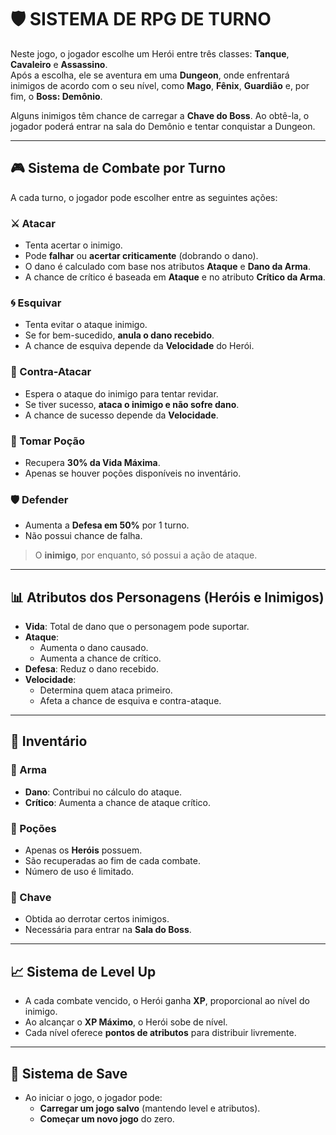 # 🛡️ SISTEMA DE RPG DE TURNO

Neste jogo, o jogador escolhe um Herói entre três classes: **Tanque**, **Cavaleiro** e **Assassino**.  
Após a escolha, ele se aventura em uma **Dungeon**, onde enfrentará inimigos de acordo com o seu nível, como **Mago**, **Fênix**, **Guardião** e, por fim, o **Boss: Demônio**.

Alguns inimigos têm chance de carregar a **Chave do Boss**. Ao obtê-la, o jogador poderá entrar na sala do Demônio e tentar conquistar a Dungeon.

---

## 🎮 Sistema de Combate por Turno

A cada turno, o jogador pode escolher entre as seguintes ações:

### ⚔️ Atacar
- Tenta acertar o inimigo.
- Pode **falhar** ou **acertar criticamente** (dobrando o dano).
- O dano é calculado com base nos atributos **Ataque** e **Dano da Arma**.
- A chance de crítico é baseada em **Ataque** e no atributo **Crítico da Arma**.

### 🌀 Esquivar
- Tenta evitar o ataque inimigo.
- Se for bem-sucedido, **anula o dano recebido**.
- A chance de esquiva depende da **Velocidade** do Herói.

### 🔁 Contra-Atacar
- Espera o ataque do inimigo para tentar revidar.
- Se tiver sucesso, **ataca o inimigo e não sofre dano**.
- A chance de sucesso depende da **Velocidade**.

### 🧪 Tomar Poção
- Recupera **30% da Vida Máxima**.
- Apenas se houver poções disponíveis no inventário.

### 🛡️ Defender
- Aumenta a **Defesa em 50%** por 1 turno.
- Não possui chance de falha.

> O **inimigo**, por enquanto, só possui a ação de ataque.

---

## 📊 Atributos dos Personagens (Heróis e Inimigos)

- **Vida**: Total de dano que o personagem pode suportar.
- **Ataque**:  
  - Aumenta o dano causado.  
  - Aumenta a chance de crítico.
- **Defesa**: Reduz o dano recebido.
- **Velocidade**:  
  - Determina quem ataca primeiro.  
  - Afeta a chance de esquiva e contra-ataque.

---

## 🎒 Inventário

### 🔫 Arma
- **Dano**: Contribui no cálculo do ataque.
- **Crítico**: Aumenta a chance de ataque crítico.

### 💊 Poções
- Apenas os **Heróis** possuem.
- São recuperadas ao fim de cada combate.
- Número de uso é limitado.

### 🔑 Chave
- Obtida ao derrotar certos inimigos.
- Necessária para entrar na **Sala do Boss**.

---

## 📈 Sistema de Level Up

- A cada combate vencido, o Herói ganha **XP**, proporcional ao nível do inimigo.
- Ao alcançar o **XP Máximo**, o Herói sobe de nível.
- Cada nível oferece **pontos de atributos** para distribuir livremente.

---

## 💾 Sistema de Save

- Ao iniciar o jogo, o jogador pode:
  - **Carregar um jogo salvo** (mantendo level e atributos).
  - **Começar um novo jogo** do zero.


